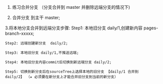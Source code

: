 1. 练习合并分支  （分支合并到 master 并删除远端分支的情况下)

2. 合并分支 到主干 master;


3.将本地分支合并到远端分支步骤:
    Step1: 本地旧分支 daily/1,创建新内容 pages-branch-xxxxx;

    Step2: 远端创建新分支  daily/2;

    Step3: 本地旧分支 daily/1,不推送远端;

    Step4: 本地旧分支内容commit后切换到新远端分支 daily/2;

    Step5: 切换到新分支后在sourceTree上选择本地的旧分支 【daily/1 合并到 daily/2】 （★ 必须要在新分支上才能合并旧分支到当前的新分支）
    
